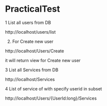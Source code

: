 # PracticalTest
1 List  all users from DB

http://localhost/users/list
    
2. For Create new user 

http://localhost/Users/Create

it will return view for Create new user

3 List  all Services from DB

http://localhost/Services

4 List of service of  with specify userid in subset

http://localhost/Users/{UserId:long}/Services
